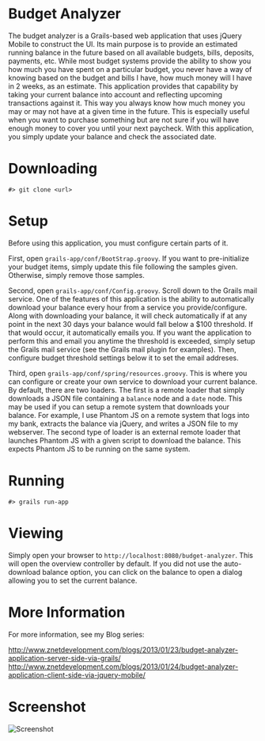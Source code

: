 Budget Analyzer
===============

The budget analyzer is a Grails-based web application that uses jQuery Mobile to construct the UI.  Its main purpose is
to provide an estimated running balance in the future based on all available budgets, bills, deposits, payments, etc.
While most budget systems provide the ability to show you how much you have spent on a particular budget, you never have
a way of knowing based on the budget and bills I have, how much money will I have in 2 weeks, as an estimate.  This
application provides that capability by taking your current balance into account and reflecting upcoming transactions
against it.  This way you always know how much money you may or may not have at a given time in the future.  This is
especially useful when you want to purchase something but are not sure if you will have enough money to cover you until
your next paycheck.  With this application, you simply update your balance and check the associated date.

# Downloading

```
#> git clone <url>
```

# Setup

Before using this application, you must configure certain parts of it.

First, open ``grails-app/conf/BootStrap.groovy``.  If you want to pre-initialize your budget items, simply update this
file following the samples given.  Otherwise, simply remove those samples.

Second, open ``grails-app/conf/Config.groovy``.  Scroll down to the Grails mail service.  One of the features of this 
application is the ability to automatically download your balance every hour from a service you provide/configure.  
Along with downloading your balance, it will check automatically if at any point in the next 30 days your balance would 
fall below a $100 threshold.  If that would occur, it automatically emails you.  If you want the application to perform
this and email you anytime the threshold is exceeded, simply setup the Grails mail service (see the Grails mail plugin for
examples).  Then, configure budget threshold settings below it to set the email addreses.

Third, open ``grails-app/conf/spring/resources.groovy``.  This is where you can configure or create your own service to
download your current balance.  By default, there are two loaders.  The first is a remote loader that simply downloads a
JSON file containing a ``balance`` node and a ``date`` node.  This may be used if you can setup a remote system that
downloads your balance.  For example, I use Phantom JS on a remote system that logs into my bank, extracts the balance
via jQuery, and writes a JSON file to my webserver.  The second type of loader is an external remote loader that launches 
Phantom JS with a given script to download the balance.  This expects Phantom JS to be running on the same system.

# Running

```
#> grails run-app
```

# Viewing

Simply open your browser to ``http://localhost:8080/budget-analyzer``.  This will open the overview controller by
default.  If you did not use the auto-download balance option, you can click on the balance to open a dialog allowing
you to set the current balance.

# More Information

For more information, see my Blog series:

http://www.znetdevelopment.com/blogs/2013/01/23/budget-analyzer-application-server-side-via-grails/
http://www.znetdevelopment.com/blogs/2013/01/24/budget-analyzer-application-client-side-via-jquery-mobile/

# Screenshot

![Screenshot](https://raw.github.com/nicholashagen/budget-analyzer/master/screenshot.png)
